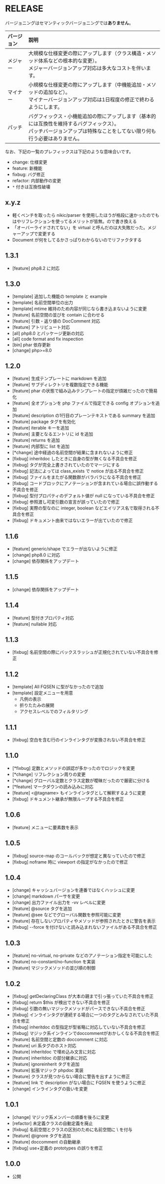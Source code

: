 # RELEASE

バージョニングはセマンティックバージョニングでは**ありません**。

| バージョン   | 説明
|:--           |:--
| メジャー     | 大規模な仕様変更の際にアップします（クラス構造・メソッド体系などの根本的な変更）。<br>メジャーバージョンアップ対応は多大なコストを伴います。
| マイナー     | 小規模な仕様変更の際にアップします（中機能追加・メソッドの追加など）。<br>マイナーバージョンアップ対応は1日程度の修正で終わるようにします。
| パッチ       | バグフィックス・小機能追加の際にアップします（基本的には互換性を維持するバグフィックス）。<br>パッチバージョンアップは特殊なことをしてない限り何も行う必要はありません。

なお、下記の一覧のプレフィックスは下記のような意味合いです。

- change: 仕様変更
- feature: 新機能
- fixbug: バグ修正
- refactor: 内部動作の変更
- `*` 付きは互換性破壊

## x.y.z

- 軽くベンチを取ったら nikic/parser を使用したほうが格段に速かったのでもはやリフレクションを使ってるメリットが皆無。ので書き換える
- 「オーバーライドされてない」を virtual と呼んだのは大失敗だった。メジャーアップで変更する
- Document が何をしてるかさっぱりわからないのでリファクタする

## 1.3.1

- [feature] php8.2 に対応

## 1.3.0

- [template] 追加した機能の template と example
- [template] 名前空間単位の出力
- [template] mtime 維持のため内容が同じなら書き込まないように変更
- [feature] 名前空間の並びを contain に合わせる
- [feature] 引数・返り値の DocComment 対応
- [feature] アトリビュート対応
- [all] php8.0 とパッケージ更新の対応
- [all] code format and fix inspection
- [bin] phar 依存更新
- [change] php>=8.0

## 1.2.0

- [feature] 生成テンプレートに markdown を追加
- [feature] サブディレクトリを複数指定できる機能
- [feature] phar の状態で組み込みテンプレートの指定が煩雑だったので簡易化
- [feature] 全オプションを php ファイルで指定できる config オプションを追加
- [feature] description の1行目のプレーンテキストである summary を追加
- [feature] package タグを有効化
- [feature] iterable キーを追加
- [feature] 主要となるエントリに id を追加
- [feature] returns を追加
- [feature] 内部型に list を追加
- [*change] 途中経過の名前空間が結果に含まれないように修正
- [fixbug] inheritdoc したときに自身の型が無くなる不具合を修正
- [fixbug] タグが完全上書きされていたのでマージにする
- [fixbug] 記法によっては class_exists で notice が出る不具合を修正
- [fixbug] ファイルをまたがる関数群がバラバラになる不具合を修正
- [fixbug] コードブロックにアノテーションが含まれている場合に誤作動する不具合を修正
- [fixbug] 型付プロパティのデフォルト値が null になっている不具合を修正
- [fixbug] 参照渡し可変引数の宣言が誤っていたので修正
- [fixbug] 実際の型なのに integer, boolean などエイリアス名で取得される不具合を修正
- [fixbug] ドキュメント由来ではないエラーが出ていたので修正

## 1.1.6

- [feature] generic/shape でエラーが出ないように修正
- [change] php8.0 に対応
- [change] 依存関係をアップデート

## 1.1.5

- [change] 依存関係をアップデート

## 1.1.4

- [feature] 型付きプロパティ対応
- [feature] nullable 対応

## 1.1.3

- [fixbug] 名前空間の際にバックスラッシュが正規化されていない不具合を修正

## 1.1.2

- [template] All FQSEN に型がなかったので追加
- [template] 設定メニューを用意
  - 凡例の表示
  - 折りたたみの展開
  - アクセスレベルでのフィルタリング

## 1.1.1

- [fixbug] 空白を含む行のインラインタグが変換されない不具合を修正

## 1.1.0

- [*fixbug] 定数とメソッドの誤認が多かったのでロジックを変更
- [*change] リフレクション周りの変更
- [*change] グローバル定数とクラス定数が曖昧だったので厳密に分ける
- [*feature] マークダウンの読み込みに対応
- [feature] <@tagname> もインラインタグとして解釈するように変更
- [fixbug] ドキュメント継承が無限ループする不具合を修正

## 1.0.6

- [feature] メニューに要素数を表示

## 1.0.5

- [fixbug] source-map のコールバックが想定と異なっていたので修正
- [fixbug] noframe 時に viewport の指定がなかったので修正

## 1.0.4

- [change] キャッシュバージョンを連番ではなくハッシュに変更
- [change] markdown パーサを変更
- [change] 出力ファイル出力を -vv レベルに変更
- [feature] @source タグを追加
- [feature] @see などでグローバル関数を参照可能に変更
- [feature] 存在しないプロパティやメソッドが参照されたときに警告を表示
- [fixbug] --force を付けないと読み込まれないファイルがある不具合を修正

## 1.0.3

- [feature] no-virtual, no-private などのアノテーション指定を可能にした
- [feature] no-constant/no-function を実装
- [feature] マジックメソッドの並び順の制御

## 1.0.2

- [fixbug] getDeclaringClass が大本の親まで引っ張っていた不具合を修正
- [fixbug] return $this が検出できない不具合を修正
- [fixbug] 引数の無いマジックメソッドがパースできない不具合を修正
- [fixbug] インラインタグが連続する場合に一つのタグとみなされていた不具合を修正
- [fixbug] inheritdoc の型指定が型省略に対応していない不具合を修正
- [fixbug] マジック系インラインでdoccommentがおかしくなる不具合を修正
- [feature] 名前空間と定数の doccomment に対応
- [feature] uri 系タグのホスト対応
- [feature] inheritdoc で埋め込み文言に対応
- [feature] inheritdoc の部分継承に対応
- [feature] ignoreinherit タグを追加
- [feature] 拡張マジック phpdoc 実装
- [feature] クラスが見つからない場合に警告を出すように修正
- [feature] link で description がない場合に FQSEN を使うように修正
- [change] インラインタグの扱いを変更

## 1.0.1

- [change] マジック系メンバーの順番を後ろに変更
- [refactor] 未定義クラスの自動定義を廃止
- [fixbug] 名前空間とクラスの区別のために名前空間に \ を付与
- [feature] @ignore タグを追加
- [feature] doccomment の自動継承
- [fixbug] use+定義の prototypes の誤りを修正

## 1.0.0

- 公開
